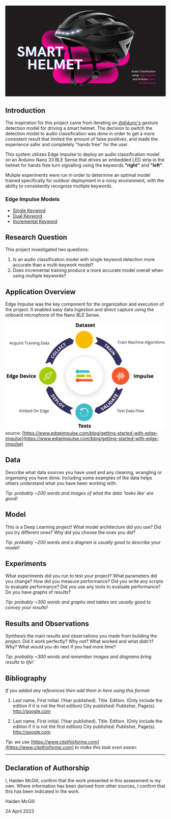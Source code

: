 ![Cover Photo](incrementBikeCommand_inferencing/assets/smartHelmet_cover.jpg)

## Introduction
The inspiration for this project came from iterating on [@djdunc's](xxx) gesture detection model for driving a smart helmet. The decision to switch the detection model to audio classification was done in order to get a more consistent result that limited the amount of false positives, and made the experience safer and completely "hands free" for the user.

This system utilizes Edge Impulse to deploy an audio classification model on an Arduino Nano 33 BLE Sense that drives an embedded LED strip in the helmet for hands free turn signalling using the keywords **"right"** and **"left"**. 

Muliple experiments were run in order to determine an optimal model trained specifically for outdoor deployment in a noisy environment, with the ability to consistently recognize multiple keywords.

### Edge Impulse Models
- [Single Keyword](https://studio.edgeimpulse.com/studio/198343)
- [Dual Keyword](https://studio.edgeimpulse.com/studio/198602)
- [Incremental Keyword](https://studio.edgeimpulse.com/studio/198643)

## Research Question
This project investigated two questions:

1. Is an audio classification model with single keyword detection more accurate than a multi-keywork model?
2. Does incremental training produce a more accurate model overall when using multiple keywords?

## Application Overview
Edge Impulse was the key component for the organization and execution of the project. It enabled easy data ingestion and direct capture using the onboard microphone of the Nano BLE Sense. 

![Edge Impulse Workflow](incrementBikeCommand_inferencing/assets/edgeImpulse_diagram.jpg)
source: [https://www.edgeimpulse.com/blog/getting-started-with-edge-impulse](https://www.edgeimpulse.com/blog/getting-started-with-edge-impulse)



## Data
Describe what data sources you have used and any cleaning, wrangling or organising you have done. Including some examples of the data helps others understand what you have been working with.

*Tip: probably ~200 words and images of what the data 'looks like' are good!*

## Model
This is a Deep Learning project! What model architecture did you use? Did you try different ones? Why did you choose the ones you did?

*Tip: probably ~200 words and a diagram is usually good to describe your model!*

## Experiments
What experiments did you run to test your project? What parameters did you change? How did you measure performance? Did you write any scripts to evaluate performance? Did you use any tools to evaluate performance? Do you have graphs of results? 

*Tip: probably ~300 words and graphs and tables are usually good to convey your results!*

## Results and Observations
Synthesis the main results and observations you made from building the project. Did it work perfectly? Why not? What worked and what didn't? Why? What would you do next if you had more time?  

*Tip: probably ~300 words and remember images and diagrams bring results to life!*

## Bibliography
*If you added any references then add them in here using this format:*

1. Last name, First initial. (Year published). Title. Edition. (Only include the edition if it is not the first edition) City published: Publisher, Page(s). http://google.com

2. Last name, First initial. (Year published). Title. Edition. (Only include the edition if it is not the first edition) City published: Publisher, Page(s). http://google.com

*Tip: we use [https://www.citethisforme.com](https://www.citethisforme.com) to make this task even easier.* 

----

## Declaration of Authorship

I, Haiden McGill, confirm that the work presented in this assessment is my own. Where information has been derived from other sources, I confirm that this has been indicated in the work.


Haiden McGill

24 April 2023

